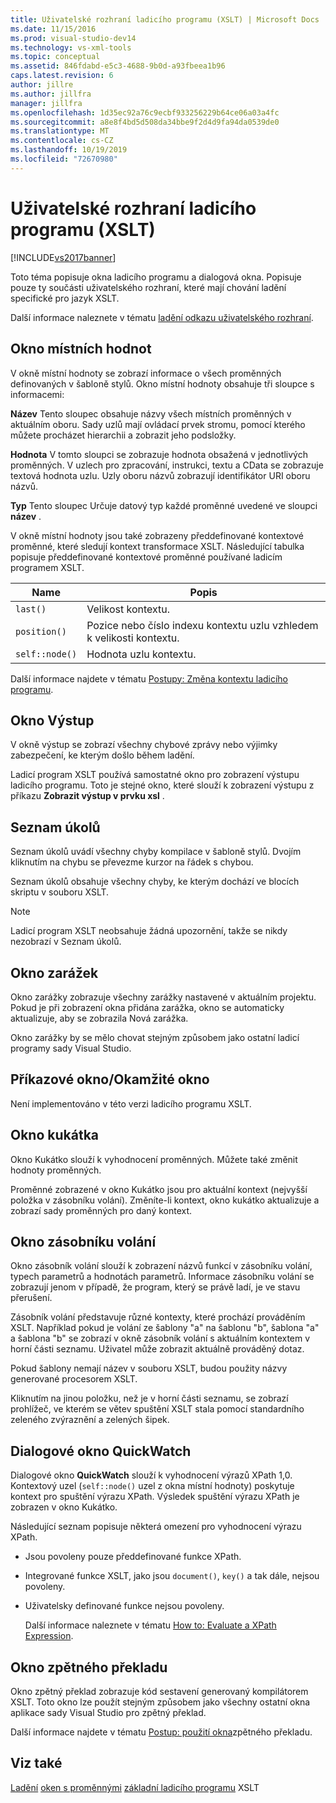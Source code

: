 ```yaml
---
title: Uživatelské rozhraní ladicího programu (XSLT) | Microsoft Docs
ms.date: 11/15/2016
ms.prod: visual-studio-dev14
ms.technology: vs-xml-tools
ms.topic: conceptual
ms.assetid: 846fdabd-e5c3-4688-9b0d-a93fbeea1b96
caps.latest.revision: 6
author: jillre
ms.author: jillfra
manager: jillfra
ms.openlocfilehash: 1d35ec92a76c9ecbf933256229b64ce06a03a4fc
ms.sourcegitcommit: a8e8f4bd5d508da34bbe9f2d4d9fa94da0539de0
ms.translationtype: MT
ms.contentlocale: cs-CZ
ms.lasthandoff: 10/19/2019
ms.locfileid: "72670980"
---
```

# <a name="debugger-user-interface-xslt"></a>Uživatelské rozhraní ladicího programu (XSLT)
[!INCLUDE[vs2017banner](../includes/vs2017banner.md)]

Toto téma popisuje okna ladicího programu a dialogová okna. Popisuje pouze ty součásti uživatelského rozhraní, které mají chování ladění specifické pro jazyk XSLT.

 Další informace naleznete v tématu [ladění odkazu uživatelského rozhraní](../debugger/debugging-user-interface-reference.md).

## <a name="locals-window"></a>Okno místních hodnot
 V okně místní hodnoty se zobrazí informace o všech proměnných definovaných v šabloně stylů. Okno místní hodnoty obsahuje tři sloupce s informacemi:

 **Název** Tento sloupec obsahuje názvy všech místních proměnných v aktuálním oboru. Sady uzlů mají ovládací prvek stromu, pomocí kterého můžete procházet hierarchii a zobrazit jeho podsložky.

 **Hodnota** V tomto sloupci se zobrazuje hodnota obsažená v jednotlivých proměnných. V uzlech pro zpracování, instrukci, textu a CData se zobrazuje textová hodnota uzlu. Uzly oboru názvů zobrazují identifikátor URI oboru názvů.

 **Typ** Tento sloupec Určuje datový typ každé proměnné uvedené ve sloupci **název** .

 V okně místní hodnoty jsou také zobrazeny předdefinované kontextové proměnné, které sledují kontext transformace XSLT. Následující tabulka popisuje předdefinované kontextové proměnné používané ladicím programem XSLT.

|Name|Popis|
|----------|-----------------|
|`last()`|Velikost kontextu.|
|`position()`|Pozice nebo číslo indexu kontextu uzlu vzhledem k velikosti kontextu.|
|`self::node()`|Hodnota uzlu kontextu.|

 Další informace najdete v tématu [Postupy: Změna kontextu ladicího programu](https://msdn.microsoft.com/library/8a69ea63-2ef0-4b4f-9521-cf8ad2e3ec5e).

## <a name="output-window"></a>Okno Výstup
 V okně výstup se zobrazí všechny chybové zprávy nebo výjimky zabezpečení, ke kterým došlo během ladění.

 Ladicí program XSLT používá samostatné okno pro zobrazení výstupu ladicího programu. Toto je stejné okno, které slouží k zobrazení výstupu z příkazu **Zobrazit výstup v prvku xsl** .

## <a name="task-list"></a>Seznam úkolů
 Seznam úkolů uvádí všechny chyby kompilace v šabloně stylů. Dvojím kliknutím na chybu se převezme kurzor na řádek s chybou.

 Seznam úkolů obsahuje všechny chyby, ke kterým dochází ve blocích skriptu v souboru XSLT.

> [!NOTE]
> Ladicí program XSLT neobsahuje žádná upozornění, takže se nikdy nezobrazí v Seznam úkolů.

## <a name="breakpoints-window"></a>Okno zarážek
 Okno zarážky zobrazuje všechny zarážky nastavené v aktuálním projektu. Pokud je při zobrazení okna přidána zarážka, okno se automaticky aktualizuje, aby se zobrazila Nová zarážka.

 Okno zarážky by se mělo chovat stejným způsobem jako ostatní ladicí programy sady Visual Studio.

## <a name="command-windowimmediate-window"></a>Příkazové okno/Okamžité okno
 Není implementováno v této verzi ladicího programu XSLT.

## <a name="watch-window"></a>Okno kukátka
 Okno Kukátko slouží k vyhodnocení proměnných. Můžete také změnit hodnoty proměnných.

 Proměnné zobrazené v okno Kukátko jsou pro aktuální kontext (nejvyšší položka v zásobníku volání). Změníte-li kontext, okno kukátko aktualizuje a zobrazí sady proměnných pro daný kontext.

## <a name="call-stack-window"></a>Okno zásobníku volání
 Okno zásobník volání slouží k zobrazení názvů funkcí v zásobníku volání, typech parametrů a hodnotách parametrů. Informace zásobníku volání se zobrazují jenom v případě, že program, který se právě ladí, je ve stavu přerušení.

 Zásobník volání představuje různé kontexty, které prochází prováděním XSLT. Například pokud je volání ze šablony "a" na šablonu "b", šablona "a" a šablona "b" se zobrazí v okně zásobník volání s aktuálním kontextem v horní části seznamu. Uživatel může zobrazit aktuálně prováděný dotaz.

 Pokud šablony nemají název v souboru XSLT, budou použity názvy generované procesorem XSLT.

 Kliknutím na jinou položku, než je v horní části seznamu, se zobrazí prohlížeč, ve kterém se větev spuštění XSLT stala pomocí standardního zeleného zvýraznění a zelených šipek.

## <a name="quickwatch-dialog-box"></a>Dialogové okno QuickWatch
 Dialogové okno **QuickWatch** slouží k vyhodnocení výrazů XPath 1,0. Kontextový uzel (`self::node()` uzel z okna místní hodnoty) poskytuje kontext pro spuštění výrazu XPath. Výsledek spuštění výrazu XPath je zobrazen v okno Kukátko.

 Následující seznam popisuje některá omezení pro vyhodnocení výrazu XPath.

- Jsou povoleny pouze předdefinované funkce XPath.

- Integrované funkce XSLT, jako jsou `document()`, `key()` a tak dále, nejsou povoleny.

- Uživatelsky definované funkce nejsou povoleny.

  Další informace naleznete v tématu [How to: Evaluate a XPath Expression](../xml-tools/how-to-evaluate-an-xpath-expression.md).

## <a name="disassembly-window"></a>Okno zpětného překladu
 Okno zpětný překlad zobrazuje kód sestavení generovaný kompilátorem XSLT. Toto okno lze použít stejným způsobem jako všechny ostatní okna aplikace sady Visual Studio pro zpětný překlad.

 Další informace najdete v tématu [Postup: použití okna](../debugger/how-to-use-the-disassembly-window.md)zpětného překladu.

## <a name="see-also"></a>Viz také
 [Ladění](../xml-tools/debugging-xslt.md) [oken s proměnnými](https://msdn.microsoft.com/library/ce0a67f6-2502-4b7a-ba45-cc32f8aeba3e) [základní ladicího programu](../debugger/debugger-basics.md) XSLT
